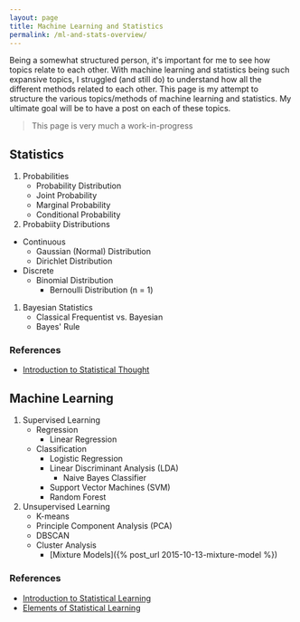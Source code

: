 ```yaml
---
layout: page
title: Machine Learning and Statistics
permalink: /ml-and-stats-overview/
---
```


Being a somewhat structured person, it's important for me to see how topics relate to each other. With machine learning and statistics being such expansive topics, I struggled (and still do) to understand how all the different methods related to each other. This page is my attempt to structure the various topics/methods of machine learning and statistics. My ultimate goal will be to have a post on each of these topics.

> This page is very much a work-in-progress

## Statistics

1. Probabilities
	* Probability Distribution
	* Joint Probability
	* Marginal Probability
	* Conditional Probability
1. Probabiity Distributions
  * Continuous
    + Gaussian (Normal) Distribution
    + Dirichlet Distribution
  * Discrete
    + Binomial Distribution
      * Bernoulli Distribution (n = 1)
1. Bayesian Statistics
	* Classical Frequentist vs. Bayesian 
	* Bayes' Rule

### References

* [Introduction to Statistical Thought](http://people.math.umass.edu/~lavine/Book/book.html)

## Machine Learning

1. Supervised Learning
    * Regression
        + Linear Regression
    * Classification
        + Logistic Regression
        + Linear Discriminant Analysis (LDA)
            - Naive Bayes Classifier
        + Support Vector Machines (SVM)
        + Random Forest
1. Unsupervised Learning
    * K-means
    * Principle Component Analysis (PCA)
    * DBSCAN
    * Cluster Analysis
        + [Mixture Models]({% post_url 2015-10-13-mixture-model %})

### References

* [Introduction to Statistical Learning](http://www-bcf.usc.edu/~gareth/ISL/)
* [Elements of Statistical Learning](http://statweb.stanford.edu/~tibs/ElemStatLearn/)
